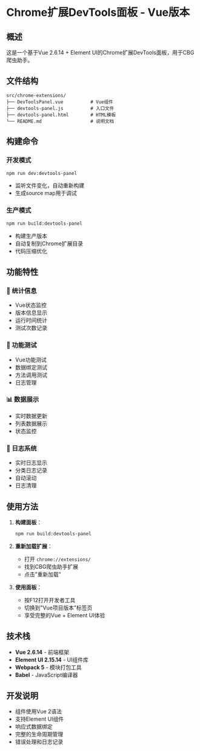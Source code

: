 # Chrome扩展DevTools面板 - Vue版本

## 概述

这是一个基于Vue 2.6.14 + Element UI的Chrome扩展DevTools面板，用于CBG爬虫助手。

## 文件结构

```
src/chrome-extensions/
├── DevToolsPanel.vue          # Vue组件
├── devtools-panel.js          # 入口文件
├── devtools-panel.html        # HTML模板
└── README.md                  # 说明文档
```

## 构建命令

### 开发模式
```bash
npm run dev:devtools-panel
```
- 监听文件变化，自动重新构建
- 生成source map用于调试

### 生产模式
```bash
npm run build:devtools-panel
```
- 构建生产版本
- 自动复制到Chrome扩展目录
- 代码压缩优化

## 功能特性

### 🎯 统计信息
- Vue状态监控
- 版本信息显示
- 运行时间统计
- 测试次数记录

### 🔧 功能测试
- Vue功能测试
- 数据绑定测试
- 方法调用测试
- 日志管理

### 📊 数据展示
- 实时数据更新
- 列表数据展示
- 状态监控

### 📝 日志系统
- 实时日志显示
- 分类日志记录
- 自动滚动
- 日志清理

## 使用方法

1. **构建面板**：
   ```bash
   npm run build:devtools-panel
   ```

2. **重新加载扩展**：
   - 打开 `chrome://extensions/`
   - 找到CBG爬虫助手扩展
   - 点击"重新加载"

3. **使用面板**：
   - 按F12打开开发者工具
   - 切换到"Vue项目版本"标签页
   - 享受完整的Vue + Element UI体验

## 技术栈

- **Vue 2.6.14** - 前端框架
- **Element UI 2.15.14** - UI组件库
- **Webpack 5** - 模块打包工具
- **Babel** - JavaScript编译器

## 开发说明

- 组件使用Vue 2语法
- 支持Element UI组件
- 响应式数据绑定
- 完整的生命周期管理
- 错误处理和日志记录
